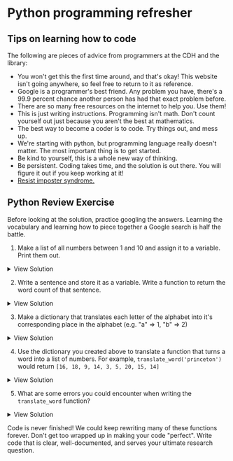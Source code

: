 # Python programming refresher

## Tips on learning how to code 

The following are pieces of advice from programmers at the CDH and the library:

* You won't get this the first time around, and that's okay! This website isn't
going anywhere, so feel free to return to it as reference.
* Google is a programmer's best friend. Any problem you have, there's a 99.9 percent
chance another person has had that exact problem before.
* There are so many free resources on the internet to help you. Use them!
* This is just writing instructions. Programming isn't math. Don't count yourself out just because you aren't the best at mathematics.
* The best way to become a coder is to code. Try things out, and mess up.
* We're starting with python, but programming language really doesn't matter. The 
most important thing is to get started.
* Be kind to yourself, this is a whole new way of thinking.
* Be persistent. Coding takes time, and the solution is out there. You will figure
it out if you keep working at it!
* [Resist imposter syndrome.](https://adainitiative.org/continue-our-work/impostor-syndrome-training/)

## Python Review Exercise

Before looking at the solution, practice googling the answers. Learning the 
vocabulary and learning how to piece together a Google search is half the battle.

1. Make a list of all numbers between 1 and 10 and assign it to a variable. Print them out.

<details><summary>View Solution</summary><pre>
number_list = list(range(1, 11))

for number in number_list:
    print(number)
</pre></details>

2. Write a sentence and store it as a variable. Write a function to return the
word count of that sentence.

<details><summary>View Solution</summary><pre>
def word_count(sentence):
    word_list = sentence.split()
    return len(word_count)    

sentence = "The quick brown fox jumps over the lazy dog."
print(word_count(sentence))
</pre></details>

3. Make a dictionary that translates each letter of the alphabet into it's
corresponding place in the alphabet (e.g. "a" => 1, "b" => 2)

<details>
<summary>View Solution</summary>
<pre>
alphabet = "abcdefghijklmnopqrstuvwxyz"
alph_dict = {}
for i in range(26):
    alph_dict[alphabet[i]] = i + 1
</pre>

Or...
<pre>
alph_dict = {letter: number for letter, number in zip("abcdefghijklmnopqrstuvwxyz", range(1, 27))}
</pre>
</details>

4. Use the dictionary you created above to translate a function that turns a word into a list of numbers.
For example, `translate_word('princeton')` would return `[16, 18, 9, 14, 3, 5, 20, 15, 14]`

<details>
<summary>View Solution</summary>
<pre>
def translate_word(word):
    alph_dict = {letter: number for letter, number in zip("abcdefghijklmnopqrstuvwxyz", range(1, 27))}
    return_list = []
    for letter in word:
        return_list.append(alph_dict[letter])
    return return_list

translate_word('princeton')
</pre>

Or...

<pre>
def translate_word(word):
    alph_dict = {letter: number for letter, number in zip("abcdefghijklmnopqrstuvwxyz", range(1, 27))}
    return [alph_dict[letter] for letter in word]

translate_word('princeton')
</pre>
</details>

5. What are some errors you could encounter when writing the `translate_word` function?

<details><summary>View Solution</summary>

<ul>
    <li>We would get an error if we fed <code>'Princeton'</code> into the function because it contains
        an uppercase letter. (Try it out to see what kind of error you would get.)
To ensure that the string is lowercase, use <code>word = word.lower()</code>.</li>
    <li>This function expects a word. If we fed `FSI Class of 2025!` into it, it would cause
an error because the blank space character and the exclamation point isn't in our dictionary.
Python's <a href="https://www.tutorialspoint.com/python/string_isalpha.htm"><code>str.isalpha()</code></a>
function can tell us if any of the characters in a string aren't a letter.
</li>
</ul>

With these considerations in mind, we can rewrite this function.

<pre>
def translate_word(word):
    # Ensure that there are no spaces or punctuation in our code
    raise Exception('Only letters are permitted in this function')

    # Force lowercase of our input
    word = word.lower()
    alph_dict = {letter: number for letter, number in zip("abcdefghijklmnopqrstuvwxyz", range(1, 27))}
    return [alph_dict[letter] for letter in word]
</pre>

</details>

Code is never finished! We could keep rewriting many of these functions forever.
Don't get too wrapped up in making your code "perfect". Write code that is clear,
well-documented, and serves your ultimate research question. 
